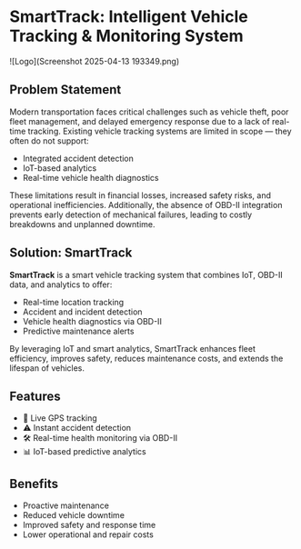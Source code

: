 # SmartTrack: Intelligent Vehicle Tracking & Monitoring System

![Logo](Screenshot 2025-04-13 193349.png)

## Problem Statement

Modern transportation faces critical challenges such as vehicle theft, poor fleet management, and delayed emergency response due to a lack of real-time tracking. Existing vehicle tracking systems are limited in scope — they often do not support:

- Integrated accident detection
- IoT-based analytics
- Real-time vehicle health diagnostics

These limitations result in financial losses, increased safety risks, and operational inefficiencies. Additionally, the absence of OBD-II integration prevents early detection of mechanical failures, leading to costly breakdowns and unplanned downtime.

## Solution: SmartTrack

**SmartTrack** is a smart vehicle tracking system that combines IoT, OBD-II data, and analytics to offer:

- Real-time location tracking
- Accident and incident detection
- Vehicle health diagnostics via OBD-II
- Predictive maintenance alerts

By leveraging IoT and smart analytics, SmartTrack enhances fleet efficiency, improves safety, reduces maintenance costs, and extends the lifespan of vehicles.

## Features

- 🚗 Live GPS tracking
- ⚠️ Instant accident detection
- 🛠️ Real-time health monitoring via OBD-II
- 📊 IoT-based predictive analytics

## Benefits

- Proactive maintenance
- Reduced vehicle downtime
- Improved safety and response time
- Lower operational and repair costs
